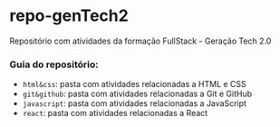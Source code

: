 # repo-genTech2
Repositório com atividades da formação FullStack - Geração Tech 2.0

### Guia do repositório:
- `html&css`: pasta com atividades relacionadas a HTML e CSS
- `git&github`: pasta com atividades relacionadas a Git e GitHub
- `javascript`: pasta com atividades relacionadas a JavaScript
- `react`: pasta com atividades relacionadas a React
